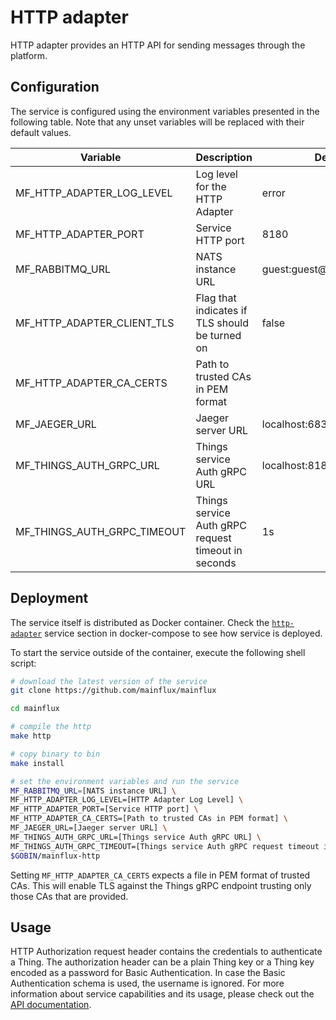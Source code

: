 # HTTP adapter

HTTP adapter provides an HTTP API for sending messages through the platform.

## Configuration

The service is configured using the environment variables presented in the
following table. Note that any unset variables will be replaced with their
default values.

| Variable                    | Description                                         | Default               |
| --------------------------- | --------------------------------------------------- | --------------------- |
| MF_HTTP_ADAPTER_LOG_LEVEL   | Log level for the HTTP Adapter                      | error                 |
| MF_HTTP_ADAPTER_PORT        | Service HTTP port                                   | 8180                  |
| MF_RABBITMQ_URL                 | NATS instance URL                                   | guest:guest@localhost:5672/ |
| MF_HTTP_ADAPTER_CLIENT_TLS  | Flag that indicates if TLS should be turned on      | false                 |
| MF_HTTP_ADAPTER_CA_CERTS    | Path to trusted CAs in PEM format                   |                       |
| MF_JAEGER_URL               | Jaeger server URL                                   | localhost:6831        |
| MF_THINGS_AUTH_GRPC_URL     | Things service Auth gRPC URL                        | localhost:8181        |
| MF_THINGS_AUTH_GRPC_TIMEOUT | Things service Auth gRPC request timeout in seconds | 1s                    |

## Deployment

The service itself is distributed as Docker container. Check the [`http-adapter`](https://github.com/mainflux/mainflux/blob/master/docker/docker-compose.yml#L245-L262) service section in 
docker-compose to see how service is deployed.

To start the service outside of the container, execute the following shell script:

```bash
# download the latest version of the service
git clone https://github.com/mainflux/mainflux

cd mainflux

# compile the http
make http

# copy binary to bin
make install

# set the environment variables and run the service
MF_RABBITMQ_URL=[NATS instance URL] \
MF_HTTP_ADAPTER_LOG_LEVEL=[HTTP Adapter Log Level] \
MF_HTTP_ADAPTER_PORT=[Service HTTP port] \
MF_HTTP_ADAPTER_CA_CERTS=[Path to trusted CAs in PEM format] \
MF_JAEGER_URL=[Jaeger server URL] \
MF_THINGS_AUTH_GRPC_URL=[Things service Auth gRPC URL] \
MF_THINGS_AUTH_GRPC_TIMEOUT=[Things service Auth gRPC request timeout in seconds] \
$GOBIN/mainflux-http
```

Setting `MF_HTTP_ADAPTER_CA_CERTS` expects a file in PEM format of trusted CAs. This will enable TLS against the Things gRPC endpoint trusting only those CAs that are provided.

## Usage

HTTP Authorization request header contains the credentials to authenticate a Thing. The authorization header can be a plain Thing key
or a Thing key encoded as a password for Basic Authentication. In case the Basic Authentication schema is used, the username is ignored.
For more information about service capabilities and its usage, please check out
the [API documentation](https://api.mainflux.io/?urls.primaryName=http.yml).

[doc]: https://docs.mainflux.io
